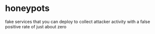 # honeypots
fake services that you can deploy to collect attacker activity with  a false
positive rate of just about zero
